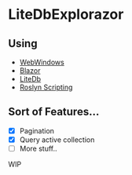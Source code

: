 # LiteDbExplorazor

## Using

-   [WebWindows](https://github.com/SteveSandersonMS/WebWindow)
-   [Blazor](https://dotnet.microsoft.com/apps/aspnet/web-apps/blazor)
-   [LiteDb](https://www.litedb.org/)
-   [Roslyn Scripting](https://github.com/dotnet/roslyn/wiki/Scripting-API-Samples)

## Sort of Features...

-   [x] Pagination
-   [x] Query active collection
-   [ ] More stuff..

WIP
